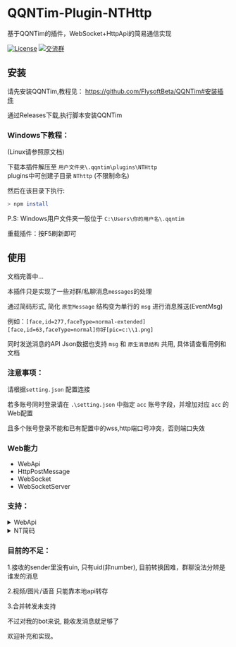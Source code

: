 # QQNTim-Plugin-NTHttp
基于QQNTim的插件，WebSocket+HttpApi的简易通信实现

[![License](https://img.shields.io/github/license/Rei1mu/QQNTim-Plugin-NTHttp)](https://github.com/Rei1mu/QQNTim-Plugin-NTHttp/blob/main/LICENSE)
[![交流群](https://img.shields.io/badge/%E4%BA%A4%E6%B5%81%E7%BE%A4-869292547-green.svg)](http://qm.qq.com/cgi-bin/qm/qr?_wv=1027&k=IKkd3kd-5DDj-zHzbx560sd0I1YJzxVA&authKey=Y%2BgAgle5%2BAFQoH3wSYXYXM7birylnjTJC8Q44c0d54IBjYa2iOpbq%2B7vXO7v53pg&noverify=0)


## 安装
请先安装QQNTim,教程见：
https://github.com/FlysoftBeta/QQNTim#安装插件

通过Releases下载,执行脚本安装QQNTim


### Windows下教程：
(Linux请参照原文档)

下载本插件解压至 `用户文件夹\.qqntim\plugins\NTHttp`  
plugins中可创建子目录 `NThttp` (不限制命名)

然后在该目录下执行:
```bash
> npm install
```

P.S: Windows用户文件夹一般位于 `C:\Users\你的用户名\.qqntim`

重载插件：按F5刷新即可




## 使用

文档完善中...

本插件只是实现了一些对群/私聊消息`messages`的处理

通过简码形式, 简化 `原生Message` 结构变为单行的 `msg` 进行消息推送(EventMsg)

例如：`[face,id=277,faceType=normal-extended][face,id=63,faceType=normal]你好[pic=c:\\1.png]`

同时发送消息的API Json数据也支持 `msg` 和 `原生消息结构` 共用, 具体请查看用例和文档

### 注意事项：
请根据`setting.json` 配置连接

若多账号同时登录请在 `.\setting.json` 中指定 `acc` 账号字段，并增加对应 `acc` 的Web配置

且多个账号登录不能和已有配置中的wss,http端口号冲突，否则端口失效


### Web能力

- WebApi
- HttpPostMessage
- WebSocket
- WebSocketServer



### 支持：
<details>
<summary>WebApi</summary>

#### WebApi

| 功能                      | API                    | 指令(Ws_Json.op)  |
| ------------------------  | ---------------------- | ----------------------|
| [取自身信息]                 | /bot     | bot |
| [发送消息]                 | /smsg                  | smsg |
| [上传图片]                 | /uploadPic             | uploadPic |
| [获取图片]                 | /gpic                  | gpic |
| [获取音频]                 | /gau                  | gau |
| [撤回消息]                 | /revokeMessageById     | revokeMessageById |
| [取好友列表]                 | /friendList     | friendList |
| [取群列表]                 | /groupList     | groupList |

[取自身信息]: https://github.com/Rei1mu/QQNTim-Plugin-NTHttp/blob/main/help/Api.md
[发送消息]: https://github.com/Rei1mu/QQNTim-Plugin-NTHttp/blob/main/help/Api.md
[上传图片]: https://github.com/Rei1mu/QQNTim-Plugin-NTHttp/blob/main/help/Api.md
[获取图片]: https://github.com/Rei1mu/QQNTim-Plugin-NTHttp/blob/main/help/Api.md
[获取音频]: https://github.com/Rei1mu/QQNTim-Plugin-NTHttp/blob/main/help/Api.md
[撤回消息]: https://github.com/Rei1mu/QQNTim-Plugin-NTHttp/blob/main/help/Api.md
[取好友列表]: https://github.com/Rei1mu/QQNTim-Plugin-NTHttp/blob/main/help/Api.md
[取群列表]: https://github.com/Rei1mu/QQNTim-Plugin-NTHttp/blob/main/help/Api.md

</details>

<details>
<summary>NT简码</summary>

#### 为方便理解, 暂定为 NT码

| 功能                     | NT码                    | 解释 |
| ------------------------ | ---------------------- | ----------------------|
| [@某人]                     | [@uid]                            | 当前仅能根据uid @某人, 而非uin|
| [本地图片]                 |[pic=C:\1.png]                    | 本地任意路径图片 |
| [网络图片]                 |[pic=http://114.514.19.19/1.png]  | 支持图片url |
| [本地音频]                |[audio=C:\1.amr]     id              | 本地音频文件 |
| [表情]                 |[face,Id=index,faceType=type]  | 普通表情 |
| [大表情]                |[bigFace,id={},name={},hash={},flag={}]                   | stickers |
| [回复]                    | [reply,msgSeq=114514]             | 回复括号里面的每个参数都挺重要的,不方便拿开 |


[@某人]: https://github.com/Rei1mu/QQNTim-Plugin-NTHttp/blob/main/help/Api.md
[本地图片]: https://github.com/Rei1mu/QQNTim-Plugin-NTHttp/blob/main/help/Api.md
[网络图片]: https://github.com/Rei1mu/QQNTim-Plugin-NTHttp/blob/main/help/Api.md
[本地音频]: https://github.com/Rei1mu/QQNTim-Plugin-NTHttp/blob/main/help/Api.md
[表情]: https://github.com/Rei1mu/QQNTim-Plugin-NTHttp/blob/main/help/Api.md
[大表情]: https://github.com/Rei1mu/QQNTim-Plugin-NTHttp/blob/main/help/Api.md
[回复]: https://github.com/Rei1mu/QQNTim-Plugin-NTHttp/blob/main/help/Api.md

</details>




### 目前的不足：
1.接收的sender里没有uin, 只有uid(非number), 目前转换困难，群聊没法分辨是谁发的消息

2.视频/图片/语音 只能靠本地api转存

3.合并转发未支持

不过对我的bot来说, 能收发消息就足够了

欢迎补充和实现。